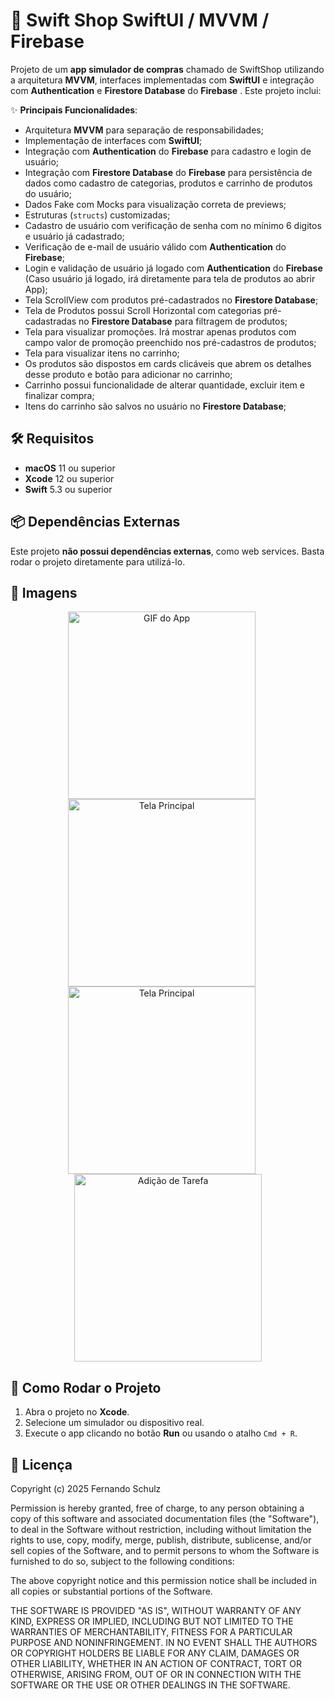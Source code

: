 # 📝 Swift Shop SwiftUI / MVVM / Firebase

Projeto de um **app simulador de compras** chamado de SwiftShop utilizando a arquitetura **MVVM**, interfaces implementadas com **SwiftUI** e integração com **Authentication** e **Firestore Database** do **Firebase** . Este projeto inclui:

✨ **Principais Funcionalidades**:
- Arquitetura **MVVM** para separação de responsabilidades;
- Implementação de interfaces com **SwiftUI**;
- Integração com **Authentication** do **Firebase** para cadastro e login de usuário;
- Integração com **Firestore Database** do **Firebase** para persistência de dados como cadastro de categorias, produtos e carrinho de produtos do usuário;
- Dados Fake com Mocks para visualização correta de previews;
- Estruturas (`structs`) customizadas;
- Cadastro de usuário com verificação de senha com no mínimo 6 digitos e usuário já cadastrado;
- Verificação de e-mail de usuário válido com **Authentication** do **Firebase**;
- Login e validação de usuário já logado com **Authentication** do **Firebase** (Caso usuário já logado, irá diretamente para tela de produtos ao abrir App);
- Tela ScrollView com produtos pré-cadastrados no **Firestore Database**;
- Tela de Produtos possui Scroll Horizontal com categorias pré-cadastradas no **Firestore Database** para filtragem de produtos;
- Tela para visualizar promoções. Irá mostrar apenas produtos com campo valor de promoção preenchido nos pré-cadastros de produtos;
- Tela para visualizar itens no carrinho;
- Os produtos são dispostos em cards clicáveis que abrem os detalhes desse produto e botão para adicionar no carrinho;
- Carrinho possui funcionalidade de alterar quantidade, excluir item e finalizar compra;
- Itens do carrinho são salvos no usuário no **Firestore Database**;

## 🛠 Requisitos
- **macOS** 11 ou superior
- **Xcode** 12 ou superior
- **Swift** 5.3 ou superior

## 📦 Dependências Externas
Este projeto **não possui dependências externas**, como web services. Basta rodar o projeto diretamente para utilizá-lo.

## 📸 Imagens

<p align="center">
  <img src="SwiftShop/Assets.xcassets/app-gif.dataset/app-gif.gif" alt="GIF do App" width="300" style="margin-right: 20px;"/>
  <img src="SwiftShop/Assets.xcassets/app-1.imageset/app-1.png" alt="Tela Principal" width="300" style="margin-right: 20px;"/>
  <img src="SwiftShop/Assets.xcassets/app-2.imageset/app-2.png" alt="Tela Principal" width="300" style="margin-right: 20px;"/>
  <img src="SwiftShop/Assets.xcassets/app-3.imageset/app-3.png" alt="Adição de Tarefa" width="300"/>
</p>

## 🚀 Como Rodar o Projeto
1. Abra o projeto no **Xcode**.
2. Selecione um simulador ou dispositivo real.
3. Execute o app clicando no botão **Run** ou usando o atalho `Cmd + R`.

## 📄 Licença

Copyright (c) 2025 Fernando Schulz

Permission is hereby granted, free of charge, to any person obtaining a copy of this software and associated documentation files (the "Software"), to deal in the Software without restriction, including without limitation the rights to use, copy, modify, merge, publish, distribute, sublicense, and/or sell copies of the Software, and to permit persons to whom the Software is furnished to do so, subject to the following conditions:

The above copyright notice and this permission notice shall be included in all copies or substantial portions of the Software.

THE SOFTWARE IS PROVIDED "AS IS", WITHOUT WARRANTY OF ANY KIND, EXPRESS OR IMPLIED, INCLUDING BUT NOT LIMITED TO THE WARRANTIES OF MERCHANTABILITY, FITNESS FOR A PARTICULAR PURPOSE AND NONINFRINGEMENT. IN NO EVENT SHALL THE AUTHORS OR COPYRIGHT HOLDERS BE LIABLE FOR ANY CLAIM, DAMAGES OR OTHER LIABILITY, WHETHER IN AN ACTION OF CONTRACT, TORT OR OTHERWISE, ARISING FROM, OUT OF OR IN CONNECTION WITH THE SOFTWARE OR THE USE OR OTHER DEALINGS IN THE SOFTWARE.
